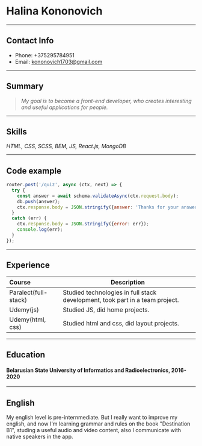 # Halina Kononovich
---
## Contact Info
- Phone: +375295784951
- Email: kononovich1703@gmail.com
---
## Summary
>_My goal is to become a front-end developer, who creates interesting and useful applications for people._ 
---
## Skills 
_HTML, CSS, SCSS, BEM, JS, React.js, MongoDB_

---
## Code example

```js
router.post('/quiz', async (ctx, next) => {
  try {
    const answer = await schema.validateAsync(ctx.request.body);
    db.push(answer);
    ctx.response.body = JSON.stringify({answer: 'Thanks for your answer!'});
  }
  catch (err) { 
    ctx.response.body = JSON.stringify({error: err});
    console.log(err);
  }
});
```
---
## Experience 
| Course | Description |
|:-------|-------------|
|Paralect(full-stack)|Studied technologies in full stack development, took part in a team project.|
|Udemy(js)| Studied JS, did home projects.|
|Udemy(html, css)| Studied html and css, did layout projects.|

---
## Education 
#### Belarusian State University of Informatics and Radioelectronics, 2016-2020
---
## English
My english level is pre-internmediate. But I really want to improve my english, and now I'm learning grammar and rules on the book "Destination B1", studing a useful audio and video content, also I communicate with native speakers in the app.